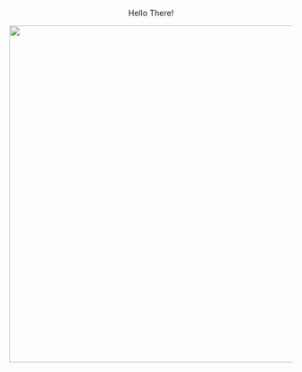 <div align="center">
<p >Hello There! </p>
 <img width="600px" src="[[https://user-images.githubusercontent.com/116208494/228307770-ee387f70-45b1-4532-a2f3-4599c7a4b54e.jpg](https://www.pexels.com/de-de/video/mann-hande-tippen-sitzung-5377268/)](https://www.pexels.com/de-de/foto/neon-signage-2681319/)https://www.pexels.com/de-de/foto/neon-signage-2681319/" />

 </div>

